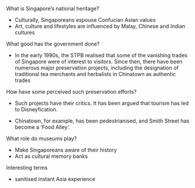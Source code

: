 What is Singapore’s national heritage?

- Culturally, Singaporeans espouse Confucian Asian values
- Art, culture and lifestyles are influenced by Malay, Chinese and Indian cultures

What good has the government done?

- In the early 1990s, the STPB realised that some of
  the vanishing trades of Singapore were of interest to visitors. Since then, there
  have been numerous major preservation projects, including the designation of
  traditional tea merchants and herbalists in Chinatown as authentic trades

How have some perceived such preservation efforts?

- Such projects have their critics. It has been argued that tourism has led to
  Disneyfication.

- Chinatown, for example, has been pedestrianised, and Smith
  Street has become a ‘Food Alley’.

What role do museums play?

- Make Singaporeans aware of their history
- Act as cultural memory banks

Interesting terms

- sanitised instant Asia experience